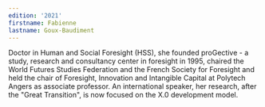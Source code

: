 ```yaml
---
edition: '2021'
firstname: Fabienne
lastname: Goux-Baudiment
---
```

Doctor in Human and Social Foresight (HSS), she founded proGective - a study,
research and consultancy center in foresight in 1995, chaired the World Futures
Studies Federation and the French Society for Foresight and held the chair of
Foresight, Innovation and Intangible Capital at Polytech Angers as associate
professor. An international speaker, her research, after the "Great Transition",
is now focused on the X.0 development model.